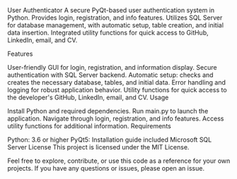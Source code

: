 User Authenticator
A secure PyQt-based user authentication system in Python. Provides login, registration, and info features. Utilizes SQL Server for database management, with automatic setup, table creation, and initial data insertion. Integrated utility functions for quick access to GitHub, LinkedIn, email, and CV.

Features

User-friendly GUI for login, registration, and information display.
Secure authentication with SQL Server backend.
Automatic setup: checks and creates the necessary database, tables, and initial data.
Error handling and logging for robust application behavior.
Utility functions for quick access to the developer's GitHub, LinkedIn, email, and CV.
Usage

Install Python and required dependencies.
Run main.py to launch the application.
Navigate through login, registration, and info features.
Access utility functions for additional information.
Requirements

Python: 3.6 or higher
PyQt5: Installation guide included
Microsoft SQL Server
License
This project is licensed under the MIT License.

Feel free to explore, contribute, or use this code as a reference for your own projects. If you have any questions or issues, please open an issue.

